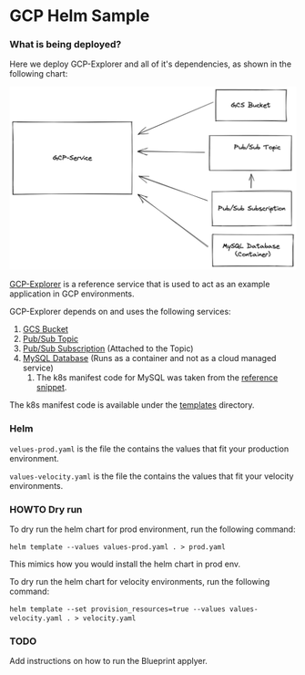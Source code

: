 # GCP Helm Sample

### What is being deployed?
Here we deploy GCP-Explorer and all of it's dependencies, as shown in the following chart:

![](../../../references/gcp-explorer/media/chart.png)

[GCP-Explorer](../../../references/gcp-explorer) is a reference service that is used to act as an example application in GCP environments.

GCP-Explorer depends on and uses the following services:
1. [GCS Bucket](templates/gcs.yaml)
2. [Pub/Sub Topic](templates/pubsub.yaml)
3. [Pub/Sub Subscription](templates/pubsub.yaml) (Attached to the Topic)
4. [MySQL Database](templates/mysql.yaml) (Runs as a container and not as a cloud managed service)
    1. The k8s manifest code for MySQL was taken from the [reference snippet](../../../references/kubernetes/database-containers/mysql.yaml).

The k8s manifest code is available under the [templates](templates) directory.


### Helm

`velues-prod.yaml` is the file the contains the values that fit your production environment.

`values-velocity.yaml` is the file the contains the values that fit your velocity environments.


### HOWTO Dry run

To dry run the helm chart for prod environment, run the following command:
```shell
helm template --values values-prod.yaml . > prod.yaml
```
This mimics how you would install the helm chart in prod env.

To dry run the helm chart for velocity environments, run the following command:
```shell
helm template --set provision_resources=true --values values-velocity.yaml . > velocity.yaml
```



### TODO

Add instructions on how to run the Blueprint applyer.
